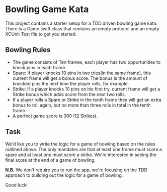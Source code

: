 # Bowling Game Kata

This project contains a starter setup for a TDD driven bowling game kata. There is a Game.swift class that contains an empty protocol and an empty XCUnit Test file to get you started.

## Bowling Rules

*  The game consists of Ten frames, each player has two opportunities to knock pins in each frame.
*  Spare: If player knocks 10 pins in two tries(in the same frame), this current frame will get a bonus score. The bonus is the amount of knocked pins the next time the player rolls, for example.
*  Strike: If a player knocks 10 pins on his first try, current frame will get a Strike bonus which adds score from the next two rolls.
*  If a player rolls a Spare or Strike in the tenth frame they will get an extra bonus to roll again, but no more than three rolls in total in the tenth frame.
* A perfect game score is 300 (12 Strikes).

## Task

We'd like you to write the logic for a game of bowling based on the rules outlined above. The only mandates are that at least one frame must score a spare and at least one must score a strike.
We're interested in seeing the final score at the end of a game of bowling.

**N.B.** We don't require you to run the app, we're focusing on the TDD approach to building out the logic for a game of bowling.

Good luck!
